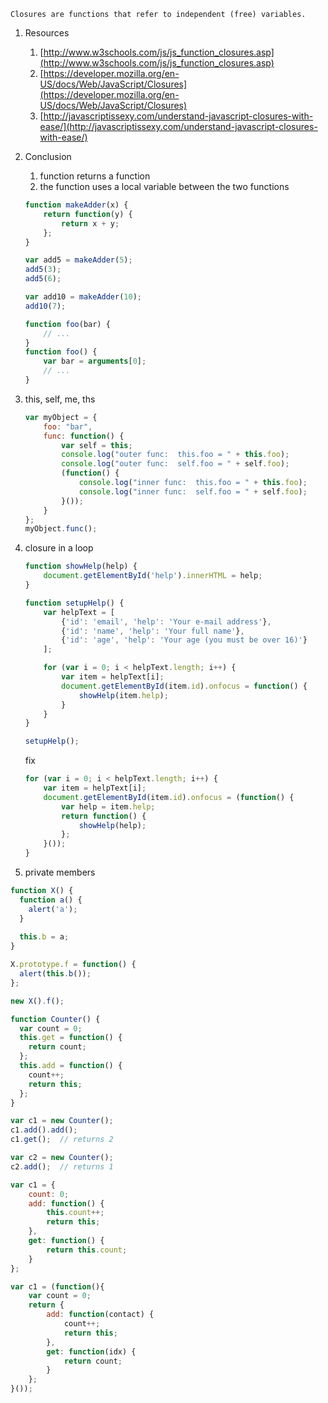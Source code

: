```        
Closures are functions that refer to independent (free) variables.
```

1. Resources 
    1. [http://www.w3schools.com/js/js_function_closures.asp](http://www.w3schools.com/js/js_function_closures.asp)
    1. [https://developer.mozilla.org/en-US/docs/Web/JavaScript/Closures](https://developer.mozilla.org/en-US/docs/Web/JavaScript/Closures)
    1. [http://javascriptissexy.com/understand-javascript-closures-with-ease/](http://javascriptissexy.com/understand-javascript-closures-with-ease/)
1. Conclusion
    1. function returns a function
    1. the function uses a local variable between the two functions
    
    ```javascript
    function makeAdder(x) {
        return function(y) {
            return x + y;
        };
    }

    var add5 = makeAdder(5);
    add5(3);
    add5(6);
    
    var add10 = makeAdder(10);
    add10(7);

    function foo(bar) {
        // ...
    }
    function foo() {
        var bar = arguments[0];
        // ...
    }
    ```

1. this, self, me, ths

    ```javascript
    var myObject = {
        foo: "bar",
        func: function() {
            var self = this;
            console.log("outer func:  this.foo = " + this.foo);
            console.log("outer func:  self.foo = " + self.foo);
            (function() {
                console.log("inner func:  this.foo = " + this.foo);
                console.log("inner func:  self.foo = " + self.foo);
            }());
        }
    };
    myObject.func();
    ```
1. closure in a loop

    ```javascript
    function showHelp(help) {
        document.getElementById('help').innerHTML = help;
    }

    function setupHelp() {
        var helpText = [
            {'id': 'email', 'help': 'Your e-mail address'},
            {'id': 'name', 'help': 'Your full name'},
            {'id': 'age', 'help': 'Your age (you must be over 16)'}
        ];

        for (var i = 0; i < helpText.length; i++) {
            var item = helpText[i];
            document.getElementById(item.id).onfocus = function() {
                showHelp(item.help);
            }
        }
    }

    setupHelp();
    ```

    fix
    
    ```javascript
    for (var i = 0; i < helpText.length; i++) {
        var item = helpText[i];
        document.getElementById(item.id).onfocus = (function() {
            var help = item.help;
            return function() {
                showHelp(help);
            };
        }());
    }
    ```

1. private members
```javascript
function X() {
  function a() {
    alert('a');
  }
  
  this.b = a;
}

X.prototype.f = function() {
  alert(this.b());
};

new X().f();
```

```javascript
function Counter() {
  var count = 0;
  this.get = function() {
    return count;
  };
  this.add = function() {
    count++;
    return this;
  };
}

var c1 = new Counter();
c1.add().add();
c1.get();  // returns 2

var c2 = new Counter();
c2.add();  // returns 1
```

```javascript
var c1 = {
    count: 0;
    add: function() {
        this.count++;
        return this;
    },
    get: function() {
        return this.count;
    }
};
```

```javascript
var c1 = (function(){
    var count = 0;
    return {
        add: function(contact) {
            count++;
            return this;
        },
        get: function(idx) {
            return count;
        }
    };
}());
```
